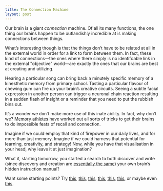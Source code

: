 ```yaml
---
title: The Connection Machine
layout: post
---
```


Our brain is a giant *connection* machine. Of all its many functions, the one thing our brains happen to be outlandishly incredible at is making connections between things.

What’s interesting though is that the things don’t have to be related at all in the external world in order for a link to form between them. In fact, these kind of connections—the ones where there simply is no identifoable link in the external "objective" world—are exactly the ones that our brains are best at creating and utilizing.

Hearing a particular song can bring back a minutely specific memory of a kinesthetic memory from primary school. Tasting a particular flavour of chewing gum can fire up your brain’s creative circuits. Seeing a subtle facial expression in another person can trigger a neuronal chain reaction resulting in a sudden flash of insight or a reminder that you need to put the rubbish bins out.

It’s a wonder we don’t make more use of this inate ability. In fact, why don’t we? [Memory athletes](https://en.wikipedia.org/wiki/Memory_sport#Techniques) have worked out all sorts of tricks to get their brains to do impossible feats of recall and connection.

Imagine if we could employ that kind of firepower in our daily lives, and for more than just memory. Imagine if we could harness that potential for learning, creativity, and strategy! Now, while you have that visualisation in your head, why leave it at just imagination?

What if, starting tomorrow, you started a search to both discover and write (since discovery and creation are [essentially the same](http://cobyism.com/blog/discovery-is-creation/)) your own brain’s hidden instruction manual?

Want some starting points? Try
[this](http://www.amazon.co.uk/gp/product/0141032138/ref=as_li_tl?ie=UTF8&camp=1634&creative=19450&creativeASIN=0141032138&linkCode=as2&tag=cobyismcom-21), [this](http://www.amazon.co.uk/gp/product/014103307X/ref=as_li_tl?ie=UTF8&camp=1634&creative=19450&creativeASIN=014103307X&linkCode=as2&tag=cobyismcom-21), [this](http://www.amazon.co.uk/gp/product/0743277465/ref=as_li_tl?ie=UTF8&camp=1634&creative=19450&creativeASIN=0743277465&linkCode=as2&tag=cobyismcom-21), [this](http://www.amazon.co.uk/gp/product/0330343580/ref=as_li_tl?ie=UTF8&camp=1634&creative=19450&creativeASIN=0330343580&linkCode=as2&tag=cobyismcom-21), [this](http://www.amazon.co.uk/gp/product/006124189X/ref=as_li_tl?ie=UTF8&camp=1634&creative=19450&creativeASIN=006124189X&linkCode=as2&tag=cobyismcom-21), [this](http://www.amazon.co.uk/gp/product/0141033576/ref=as_li_tl?ie=UTF8&camp=1634&creative=19450&creativeASIN=0141033576&linkCode=as2&tag=cobyismcom-21), or maybe even [this](http://www.amazon.co.uk/gp/product/1573244988/ref=as_li_tl?ie=UTF8&camp=1634&creative=19450&creativeASIN=1573244988&linkCode=as2&tag=cobyismcom-21).
